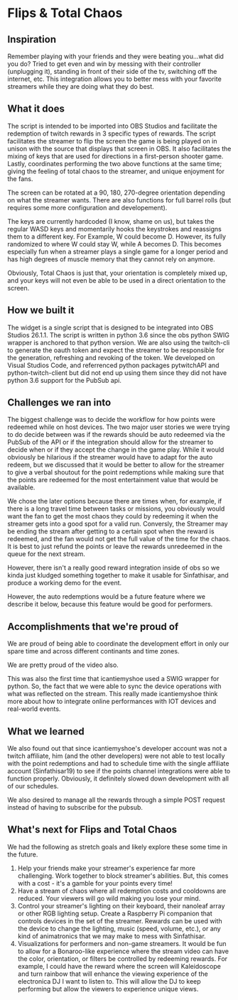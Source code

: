 # Flips & Total Chaos

## Inspiration
Remember playing with your friends and they were beating you...what did you do? Tried to get even and win by messing with their controller (unplugging it), standing in front of their side of the tv, switching off the internet, etc. This integration allows you to better mess with your favorite streamers while they are doing what they do best.

## What it does
The script is intended to be imported into OBS Studios and facilitate the redemption of twitch rewards in 3 specific types of rewards. The script facilitates the streamer to flip the screen the game is being played on in unison with the source that displays that screen in OBS. It also facilitates the mixing of keys that are used for directions in a first-person shooter game. Lastly, coordinates performing the two above functions at the same time; giving the feeling of total chaos to the streamer, and unique enjoyment for the fans.

The screen can be rotated at a 90, 180, 270-degree orientation depending on what the streamer wants. There are also functions for full barrel rolls (but requires some more configuration and developement). 

The keys are currently hardcoded (I know, shame on us), but takes the regular WASD keys and momentarily hooks the keystrokes and reassigns them to a different key. For Example, W could become D. However, its fully randomized to where W could stay W, while A becomes D. This becomes especially fun when a streamer plays a single game for a longer period and has high degrees of muscle memory that they cannot rely on anymore.

Obviously, Total Chaos is just that, your orientation is completely mixed up, and your keys will not even be able to be used in a direct orientation to the screen. 

## How we built it
The widget is a single script that is designed to be integrated into OBS Studios 26.1.1. The script is written in python 3.6 since the obs python SWIG wrapper is anchored to that python version. We are also using the twitch-cli to generate the oauth token and expect the streamer to be responsible for the generation, refreshing and revoking of the token. We developed on Visual Studios Code, and referrenced python packages pytwitchAPI and python-twitch-client but did not end up using them since they did not have python 3.6 support for the PubSub api.

## Challenges we ran into
The biggest challenge was to decide the workflow for how points were redeemed while on host devices. The two major user stories we were trying to do decide between was if the rewards should be auto redeemed via the PubSub of the API or if the integration should allow for the streamer to decide when or if they accept the change in the game play. While it would obviously be hilarious if the streamer would have to adapt for the auto redeem, but we discussed that it would be better to allow for the streamer to give a verbal shoutout for the point redemptions while making sure that the points are redeemed for the most entertainment value that would be available. 

We chose the later options because there are times when, for example, if there is a long travel time between tasks or missions, you obviously would want the fan to get the most chaos they could by redeeming it when the streamer gets into a good spot for a valid run. Conversly, the Streamer may be ending the stream after getting to a certain spot when the reward is redeemed, and the fan would not get the full value of the time for the chaos. It is best to just refund the points or leave the rewards unredeemed in the queue for the next stream. 

However, there isn't a really good reward integration inside of obs so we kinda just kludged something together to make it usable for Sinfathisar, and produce a working demo for the event.

However, the auto redemptions would be a future feature where we describe it below, because this feature would be good for performers. 

## Accomplishments that we're proud of
We are proud of being able to coordinate the development effort in only our spare time and across different continants and time zones. 

We are pretty proud of the video also. 

This was also the first time that icantiemyshoe used a SWIG wrapper for python. So, the fact that we were able to sync the device operations with what was reflected on the stream. This really made icantiemyshoe think more about how to integrate online performances with IOT devices and real-world events. 

## What we learned
We also found out that since icantiemyshoe's developer account was not a twitch affiliate, him (and the other developers) were not able to test locally with the point redemptions and had to schedule time with the single affiliate account (Sinfathisar19) to see if the points channel integrations were able to function properly. Obviously, it definitely slowed down development with all of our schedules.

We also desired to manage all the rewards through a simple POST request instead of having to subscribe for the pubsub.

## What's next for Flips and Total Chaos
We had the following as stretch goals and likely explore these some time in the future.
1. Help your friends make your streamer's experience far more challenging. Work together to block streamer's abilities. But, this comes with a cost - it's a gamble for your points every time! 
2. Have a stream of chaos where all redemption costs and cooldowns are reduced. Your viewers will go wild making you lose your mind. 
3. Control your streamer's lighting on their keyboard, their nanoleaf array or other RGB lighting setup. Create a Raspberry Pi companion that controls devices in the set of the streamer. Rewards can be used with the device to change the lighting, music (speed, volume, etc.), or any kind of animatronics that we may make to mess with Sinfathisar. 
4. Visualizations for performers and non-game streamers. It would be fun to allow for a Bonaroo-like experience where the stream video can have the color, orientation, or filters be controlled by redeeming rewards. For example, I could have the reward where the screen will Kaleidoscope and turn rainbow that will enhance the viewing experience of the electronica DJ I want to listen to. This will allow the DJ to keep performing but allow the viewers to experience unique views. 
